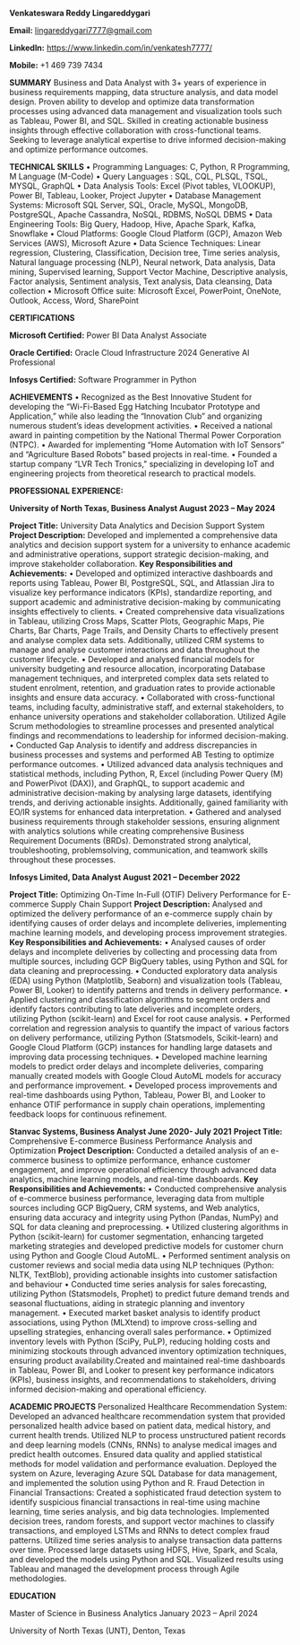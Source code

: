 **Venkateswara Reddy Lingareddygari**

**Email:** lingareddygari7777@gmail.com

**LinkedIn:** https://www.linkedin.com/in/venkatesh7777/

**Mobile:** +1 469 739 7434

**SUMMARY**
Business and Data Analyst with 3+ years of experience in business requirements mapping, data structure analysis, and data model
design. Proven ability to develop and optimize data transformation processes using advanced data management and visualization tools
such as Tableau, Power BI, and SQL. Skilled in creating actionable business insights through effective collaboration with cross-functional
teams. Seeking to leverage analytical expertise to drive informed decision-making and optimize performance outcomes.

**TECHNICAL SKILLS**
• Programming Languages: C, Python, R Programming, M Language (M-Code)
• Query Languages : SQL, CQL, PLSQL, TSQL, MYSQL, GraphQL
• Data Analysis Tools: Excel (Pivot tables, VLOOKUP), Power BI, Tableau, Looker, Project Jupyter
• Database Management Systems: Microsoft SQL Server, SQL, Oracle, MySQL, MongoDB, PostgreSQL, Apache Cassandra,
NoSQL, RDBMS, NoSQL DBMS
• Data Engineering Tools: Big Query, Hadoop, Hive, Apache Spark, Kafka, Snowflake
• Cloud Platforms: Google Cloud Platform (GCP), Amazon Web Services (AWS), Microsoft Azure
• Data Science Techniques: Linear regression, Clustering, Classification, Decision tree, Time series analysis, Natural language
processing (NLP), Neural network, Data analysis, Data mining, Supervised learning, Support Vector Machine, Descriptive
analysis, Factor analysis, Sentiment analysis, Text analysis, Data cleansing, Data collection
• Microsoft Office suite: Microsoft Excel, PowerPoint, OneNote, Outlook, Access, Word, SharePoint

**CERTIFICATIONS**

**Microsoft Certified:** Power BI Data Analyst Associate

**Oracle Certified:** Oracle Cloud Infrastructure 2024 Generative AI Professional

**Infosys Certified:** Software Programmer in Python

**ACHIEVEMENTS**
• Recognized as the Best Innovative Student for developing the “Wi-Fi-Based Egg Hatching Incubator Prototype and
Application,” while also leading the “Innovation Club” and organizing numerous student’s ideas development activities.
• Received a national award in painting competition by the National Thermal Power Corporation (NTPC).
• Awarded for implementing “Home Automation with IoT Sensors” and “Agriculture Based Robots” based projects in real-time.
• Founded a startup company “LVR Tech Tronics," specializing in developing IoT and engineering projects from theoretical research
to practical models.

**PROFESSIONAL EXPERIENCE:**

**University of North Texas, Business Analyst August 2023 – May 2024**

**Project Title:** University Data Analytics and Decision Support System
**Project Description:** Developed and implemented a comprehensive data analytics and decision support system for a university to
enhance academic and administrative operations, support strategic decision-making, and improve stakeholder collaboration.
**Key Responsibilities and Achievements:**
• Developed and optimized interactive dashboards and reports using Tableau, Power BI, PostgreSQL, SQL, and Atlassian Jira to
visualize key performance indicators (KPIs), standardize reporting, and support academic and administrative decision-making by
communicating insights effectively to clients.
• Created comprehensive data visualizations in Tableau, utilizing Cross Maps, Scatter Plots, Geographic Maps, Pie Charts, Bar
Charts, Page Trails, and Density Charts to effectively present and analyse complex data sets. Additionally, utilized CRM systems
to manage and analyse customer interactions and data throughout the customer lifecycle.
• Developed and analysed financial models for university budgeting and resource allocation, incorporating Database management
techniques, and interpreted complex data sets related to student enrolment, retention, and graduation rates to provide actionable
insights and ensure data accuracy.
• Collaborated with cross-functional teams, including faculty, administrative staff, and external stakeholders, to enhance university
operations and stakeholder collaboration. Utilized Agile Scrum methodologies to streamline processes and presented analytical
findings and recommendations to leadership for informed decision-making.
• Conducted Gap Analysis to identify and address discrepancies in business processes and systems and performed AB Testing to
optimize performance outcomes.
• Utilized advanced data analysis techniques and statistical methods, including Python, R, Excel (including Power Query (M)
and PowerPivot (DAX)), and GraphQL, to support academic and administrative decision-making by analysing large datasets,
identifying trends, and deriving actionable insights. Additionally, gained familiarity with EO/IR systems for enhanced data
interpretation.
• Gathered and analysed business requirements through stakeholder sessions, ensuring alignment with analytics solutions while
creating comprehensive Business Requirement Documents (BRDs). Demonstrated strong analytical, troubleshooting, problemsolving, communication, and teamwork skills throughout these processes.

**Infosys Limited, Data Analyst August 2021 – December 2022**

**Project Title:** Optimizing On-Time In-Full (OTIF) Delivery Performance for E-commerce Supply Chain Support
**Project Description:** Analysed and optimized the delivery performance of an e-commerce supply chain by identifying causes of order
delays and incomplete deliveries, implementing machine learning models, and developing process improvement strategies.
**Key Responsibilities and Achievements:**
• Analysed causes of order delays and incomplete deliveries by collecting and processing data from multiple sources, including GCP
BigQuery tables, using Python and SQL for data cleaning and preprocessing.
• Conducted exploratory data analysis (EDA) using Python (Matplotlib, Seaborn) and visualization tools (Tableau, Power BI,
Looker) to identify patterns and trends in delivery performance.
• Applied clustering and classification algorithms to segment orders and identify factors contributing to late deliveries and incomplete
orders, utilizing Python (scikit-learn) and Excel for root cause analysis.
• Performed correlation and regression analysis to quantify the impact of various factors on delivery performance, utilizing Python
(Statsmodels, Scikit-learn) and Google Cloud Platform (GCP) instances for handling large datasets and improving data
processing techniques.
• Developed machine learning models to predict order delays and incomplete deliveries, comparing manually created models with
Google Cloud AutoML models for accuracy and performance improvement.
• Developed process improvements and real-time dashboards using Python, Tableau, Power BI, and Looker to enhance OTIF
performance in supply chain operations, implementing feedback loops for continuous refinement.

**Stanvac Systems, Business Analyst June 2020- July 2021**
**Project Title:** Comprehensive E-commerce Business Performance Analysis and Optimization
**Project Description:** Conducted a detailed analysis of an e-commerce business to optimize performance, enhance customer
engagement, and improve operational efficiency through advanced data analytics, machine learning models, and real-time dashboards.
**Key Responsibilities and Achievements:**
• Conducted comprehensive analysis of e-commerce business performance, leveraging data from multiple sources including GCP
BigQuery, CRM systems, and Web analytics, ensuring data accuracy and integrity using Python (Pandas, NumPy) and SQL for
data cleaning and preprocessing.
• Utilized clustering algorithms in Python (scikit-learn) for customer segmentation, enhancing targeted marketing strategies and
developed predictive models for customer churn using Python and Google Cloud AutoML.
• Performed sentiment analysis on customer reviews and social media data using NLP techniques (Python: NLTK, TextBlob),
providing actionable insights into customer satisfaction and behaviour
• Conducted time series analysis for sales forecasting, utilizing Python (Statsmodels, Prophet) to predict future demand trends
and seasonal fluctuations, aiding in strategic planning and inventory management.
• Executed market basket analysis to identify product associations, using Python (MLXtend) to improve cross-selling and upselling
strategies, enhancing overall sales performance.
• Optimized inventory levels with Python (SciPy, PuLP), reducing holding costs and minimizing stockouts through advanced
inventory optimization techniques, ensuring product availability.Created and maintained real-time dashboards in Tableau, Power
BI, and Looker to present key performance indicators (KPIs), business insights, and recommendations to stakeholders, driving
informed decision-making and operational efficiency.

**ACADEMIC PROJECTS**
Personalized Healthcare Recommendation System: Developed an advanced healthcare recommendation system that provided
personalized health advice based on patient data, medical history, and current health trends. Utilized NLP to process unstructured patient
records and deep learning models (CNNs, RNNs) to analyse medical images and predict health outcomes. Ensured data quality and
applied statistical methods for model validation and performance evaluation. Deployed the system on Azure, leveraging Azure SQL
Database for data management, and implemented the solution using Python and R.
Fraud Detection in Financial Transactions: Created a sophisticated fraud detection system to identify suspicious financial transactions
in real-time using machine learning, time series analysis, and big data technologies. Implemented decision trees, random forests, and
support vector machines to classify transactions, and employed LSTMs and RNNs to detect complex fraud patterns. Utilized time series
analysis to analyse transaction data patterns over time. Processed large datasets using HDFS, Hive, Spark, and Scala, and developed
the models using Python and SQL. Visualized results using Tableau and managed the development process through Agile
methodologies.

**EDUCATION**

Master of Science in Business Analytics January 2023 – April 2024

University of North Texas (UNT), Denton, Texas
